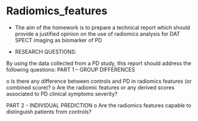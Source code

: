 # Radiomics_features

- The aim of the homework is to prepare a technical report which should provide a justified opinion on the use of radiomics analysis for DAT SPECT imaging as biomarker of PD 

- RESEARCH QUESTIONS:

By using the data collected from a PD study, this report should address the following questions:
PART 1 – GROUP DIFFERENCES

o Is there any difference between controls and PD in radiomics features (or combined score)?
o Are the radiomic features or any derived scores associated to PD clinical symptoms severity?

PART 2 - INDIVIDUAL PREDICTION
o Are the radiomics features capable to distinguish patients from controls?
